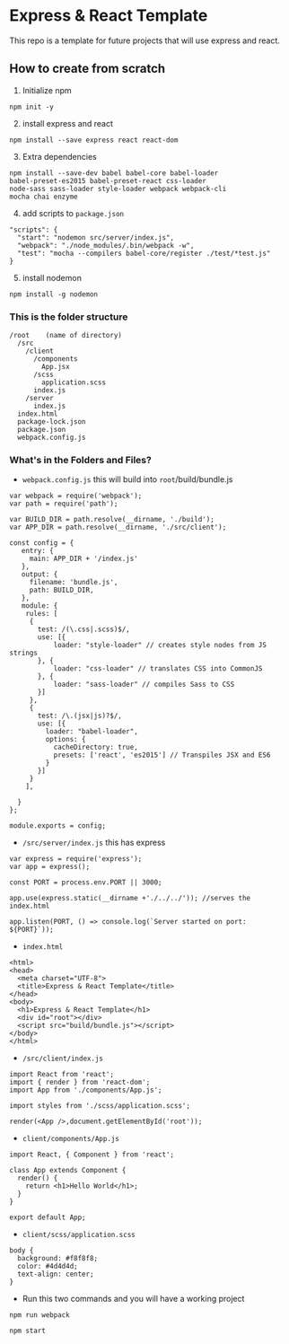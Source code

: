 # Express & React Template
This repo is a template for future projects that will use express and react.

## How to create from scratch
1. Initialize npm
```
npm init -y
```
2. install express and react

```
npm install --save express react react-dom
```
3. Extra dependencies
```
npm install --save-dev babel babel-core babel-loader 
babel-preset-es2015 babel-preset-react css-loader
node-sass sass-loader style-loader webpack webpack-cli 
mocha chai enzyme
```
4. add scripts to `package.json`
```
"scripts": {
  "start": "nodemon src/server/index.js",
  "webpack": "./node_modules/.bin/webpack -w",
  "test": "mocha --compilers babel-core/register ./test/*test.js"
}
```
5. install nodemon
```
npm install -g nodemon
```
### This is the folder structure
```
/root    (name of directory)
  /src
    /client
      /components
        App.jsx
      /scss
        application.scss
      index.js
    /server
      index.js
  index.html
  package-lock.json
  package.json
  webpack.config.js
```
### What's in the Folders and Files?
* `webpack.config.js` this will build into `root`/build/bundle.js
```
var webpack = require('webpack');
var path = require('path');

var BUILD_DIR = path.resolve(__dirname, './build');
var APP_DIR = path.resolve(__dirname, './src/client');

const config = {
   entry: {
     main: APP_DIR + '/index.js'
   },
   output: {
     filename: 'bundle.js',
     path: BUILD_DIR,
   },
   module: {
    rules: [
     {
       test: /(\.css|.scss)$/,
       use: [{
           loader: "style-loader" // creates style nodes from JS strings
       }, {
           loader: "css-loader" // translates CSS into CommonJS
       }, {
           loader: "sass-loader" // compiles Sass to CSS
       }]
     },
     {
       test: /\.(jsx|js)?$/,
       use: [{
         loader: "babel-loader",
         options: {
           cacheDirectory: true,
           presets: ['react', 'es2015'] // Transpiles JSX and ES6
         }
       }]
     }
    ],

  }
};

module.exports = config;
```
* `/src/server/index.js` this has express
```
var express = require('express');
var app = express();

const PORT = process.env.PORT || 3000;

app.use(express.static(__dirname +'./../../')); //serves the index.html

app.listen(PORT, () => console.log(`Server started on port: ${PORT}`));
```
* `index.html`
```
<html>
<head>
  <meta charset="UTF-8">
  <title>Express & React Template</title>
</head>
<body>
  <h1>Express & React Template</h1>
  <div id="root"></div>
  <script src="build/bundle.js"></script>
</body>
</html>
```
* `/src/client/index.js`
```
import React from 'react';
import { render } from 'react-dom';
import App from './components/App.js';

import styles from './scss/application.scss';

render(<App />,document.getElementById('root'));
```
* `client/components/App.js`
```
import React, { Component } from 'react';

class App extends Component {
  render() {
    return <h1>Hello World</h1>;
  }
}

export default App;
```
* `client/scss/application.scss`
```
body {
  background: #f8f8f8;
  color: #4d4d4d;
  text-align: center;
}
```
* Run this two commands and you will have a working project
```
npm run webpack

npm start
```